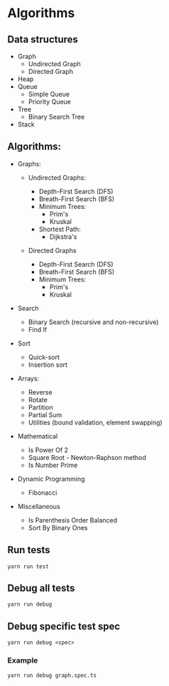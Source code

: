 # Algorithms

## Data structures

* Graph
    * Undirected Graph
    * Directed Graph
* Heap
* Queue
    * Simple Queue
    * Priority Queue
* Tree
    * Binary Search Tree
* Stack

## Algorithms:

* Graphs:
    * Undirected Graphs:
        * Depth-First Search (DFS)
        * Breath-First Search (BFS)
        * Minimum Trees:
            * Prim's
            * Kruskal
        * Shortest Path:
            * Dijkstra's
        
    * Directed Graphs
        * Depth-First Search (DFS)
        * Breath-First Search (BFS)
        * Minimum Trees:
            * Prim's
            * Kruskal

* Search
    * Binary Search (recursive and non-recursive)
    * Find If

* Sort
    * Quick-sort
    * Insertion sort
    
* Arrays:
    * Reverse
    * Rotate
    * Partition
    * Partial Sum
    * Utilities (bound validation, element swapping)

* Mathematical
    * Is Power Of 2
    * Square Root - Newton-Raphson method
    * Is Number Prime
    
* Dynamic Programming
    * Fibonacci

* Miscellaneous
    * Is Parenthesis Order Balanced
    * Sort By Binary Ones


## Run tests

```
yarn run test
```

## Debug all tests

```
yarn run debug
```

## Debug specific test spec

```
yarn run debug <spec>
```

### Example

```
yarn run debug graph.spec.ts
```
